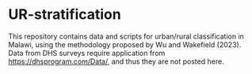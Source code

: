 # UR-stratification
This repository contains data and scripts for urban/rural classification in Malawi, using the methodology proposed by Wu and Wakefield (2023). Data from DHS surveys require application from https://dhsprogram.com/Data/, and thus they are not posted here.
